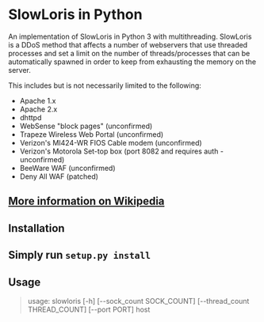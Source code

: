 # SlowLoris in Python

An implementation of SlowLoris in Python 3 with multithreading. SlowLoris is a DDoS method that affects a number of webservers that use threaded processes and set a limit on the number of threads/processes that can be automatically spawned in order to keep from exhausting the memory on the server.

This includes but is not necessarily limited to the following:

- Apache 1.x
- Apache 2.x
- dhttpd
- WebSense "block pages" (unconfirmed)
- Trapeze Wireless Web Portal (unconfirmed)
- Verizon's MI424-WR FIOS Cable modem (unconfirmed)
- Verizon's Motorola Set-top box (port 8082 and requires auth - unconfirmed)
- BeeWare WAF (unconfirmed)
- Deny All WAF (patched)

[More information on Wikipedia](https://en.wikipedia.org/wiki/Slowloris_(computer_security))
---
## Installation
Simply run `setup.py install`
---
## Usage

>usage: slowloris [-h] [--sock_count SOCK_COUNT]
>                 [--thread_count THREAD_COUNT] [--port PORT]
>                 host